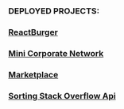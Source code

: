 ### DEPLOYED PROJECTS:

### [ReactBurger](https://react-burger-1db3b.firebaseapp.com/)

### [Mini Corporate Network](https://thecovert-milo.firebaseapp.com/)

### [Marketplace](https://marketplacemilo.herokuapp.com/)

### [Sorting Stack Overflow Api](https://quantron-5a828.firebaseapp.com/)
